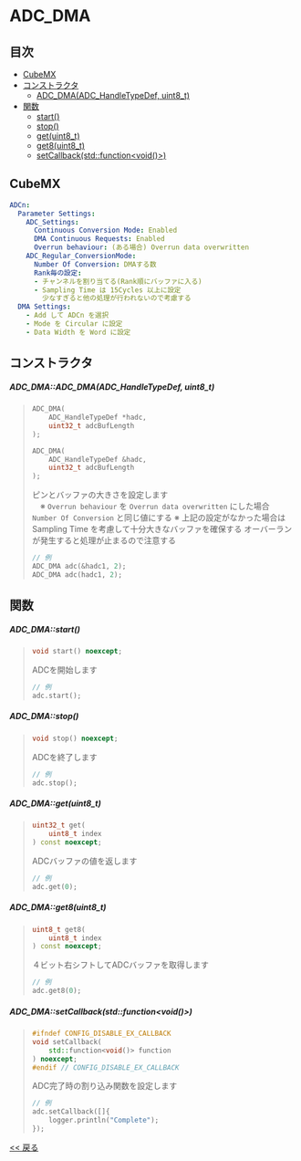 # ADC_DMA

## 目次
- [CubeMX](#cubemx)
- [コンストラクタ](#コンストラクタ)
  - [ADC_DMA(ADC_HandleTypeDef, uint8_t)](#adc_dmaadc_dmaadc_handletypedef-uint8_t)
- [関数](#関数)
  - [start()](#adc_dmastart)
  - [stop()](#adc_dmastop)
  - [get(uint8_t)](#adc_dmagetuint8_t)
  - [get8(uint8_t)](#adc_dmaget8uint8_t)
  - [setCallback(std::function<void()>)](#adc_dmasetcallbackstdfunctionvoid)
  
## CubeMX
```yaml
ADCn:
  Parameter Settings:
    ADC_Settings:
      Continuous Conversion Mode: Enabled
      DMA Continuous Requests: Enabled
      Overrun behaviour: (ある場合) Overrun data overwritten
    ADC_Regular_ConversionMode:
      Number Of Conversion: DMAする数
      Rank毎の設定:
      - チャンネルを割り当てる(Rank順にバッファに入る)
      - Sampling Time は 15Cycles 以上に設定
        少なすぎると他の処理が行われないので考慮する
  DMA Settings:
    - Add して ADCn を選択
    - Mode を Circular に設定
    - Data Width を Word に設定
```

## コンストラクタ
##### ADC_DMA::ADC_DMA(ADC_HandleTypeDef, uint8_t)
> ```c++
> ADC_DMA(
>     ADC_HandleTypeDef *hadc,
>     uint32_t adcBufLength
> );
> ```
> ```c++
> ADC_DMA(
>     ADC_HandleTypeDef &hadc,
>     uint32_t adcBufLength
> );
> ```
> ピンとバッファの大きさを設定します  
>　※ `Overrun behaviour` を `Overrun data overwritten` にした場合  
>    `Number Of Conversion` と同じ値にする
> ※ 上記の設定がなかった場合は Sampling Time を考慮して十分大きなバッファを確保する
>   オーバーランが発生すると処理が止まるので注意する
> ```c++
> // 例
> ADC_DMA adc(&hadc1, 2);
> ADC_DMA adc(hadc1, 2);
> ```

## 関数
##### ADC_DMA::start()
> ```c++
> void start() noexcept;
> ```
> ADCを開始します  
> ```c++
> // 例
> adc.start();
> ```

##### ADC_DMA::stop()
> ```c++
> void stop() noexcept;
> ```
> ADCを終了します  
> ```c++
> // 例
> adc.stop();
> ```

##### ADC_DMA::get(uint8_t)
> ```c++
> uint32_t get(
>     uint8_t index
> ) const noexcept;
> ```
> ADCバッファの値を返します  
> ```c++
> // 例
> adc.get(0);
> ```

##### ADC_DMA::get8(uint8_t)
> ```c++
> uint8_t get8(
>     uint8_t index
> ) const noexcept;
> ```
> ４ビット右シフトしてADCバッファを取得します
> ```c++
> // 例
> adc.get8(0);
> ```

##### ADC_DMA::setCallback(std::function<void()>)
> ```c++
> #ifndef CONFIG_DISABLE_EX_CALLBACK
> void setCallback(
>     std::function<void()> function
> ) noexcept;
> #endif // CONFIG_DISABLE_EX_CALLBACK
> ```
> ADC完了時の割り込み関数を設定します
> ```c++
> // 例
> adc.setCallback([]{
>     logger.println("Complete");
> });
> ```

[<< 戻る](../README.md)